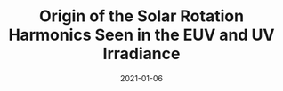 ---
title: "Origin of the Solar Rotation Harmonics Seen in the EUV and UV Irradiance"
collection: publications
permalink: /publications/2021-giono3
date: 2021-01-06
venue: 'Solar Physics'
link: 'https://doi.org/10.1007/s11207-021-01918-x'
citation: '<b>G. Giono</b>, J. Zender, R. Kariyappa and L. Damé, "Origin of the Solar Rotation Harmonics Seen in the EUV and UV Irradiance", <i>Solar Physcis</i>", Volume 296, Ussue 11, (2021), doi:10.1007/s11207-021-01918-x'
---